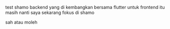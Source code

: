 test shamo backend yang di kembangkan bersama flutter untuk frontend itu masih nanti saya sekarang fokus di shamo 

sah atau moleh
